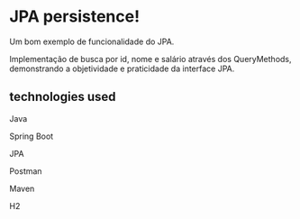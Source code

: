 # JPA persistence!

Um bom exemplo de funcionalidade do JPA. 

Implementação de busca por id, nome e salário através dos QueryMethods, demonstrando a objetividade e praticidade da interface JPA.
  
## technologies used
 
Java

Spring Boot

JPA

Postman

Maven

H2
